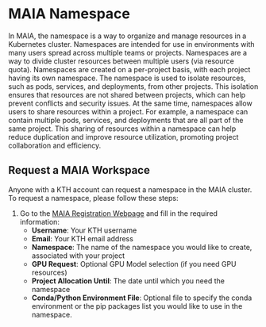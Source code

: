 # MAIA Namespace
In MAIA, the namespace is a way to organize and manage resources in a Kubernetes cluster. Namespaces are intended for use in environments with many users spread across multiple teams or projects. Namespaces are a way to divide cluster resources between multiple users (via resource quota).
Namespaces are created on a per-project basis, with each project having its own namespace. The namespace is used to isolate resources, such as pods, services, and deployments, from other projects. This isolation ensures that resources are not shared between projects, which can help prevent conflicts and security issues.
At the same time, namespaces allow users to share resources within a project. For example, a namespace can contain multiple pods, services, and deployments that are all part of the same project. This sharing of resources within a namespace can help reduce duplication and improve resource utilization, promoting project collaboration and efficiency.


## Request a MAIA Workspace
Anyone with a KTH account can request a namespace in the MAIA cluster. To request a namespace, please follow these steps:
1. Go to the [MAIA Registration Webpage](https://maia.cloud.cbh.kth.se/register/) and fill in the required information:
    - **Username**: Your KTH username
    - **Email**: Your KTH email address
    - **Namespace**: The name of the namespace you would like to create, associated with your project
    - **GPU Request**: Optional GPU Model selection (if you need GPU resources)
    - **Project Allocation Until**: The date until which you need the namespace
    - **Conda/Python Environment File**: Optional file to specify the conda environment or the pip packages list you would like to use in the namespace.


